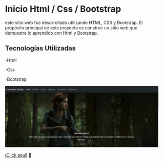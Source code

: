 # Inicio Html / Css / Bootstrap
este sitio web fue desarrollado utilizando HTML, CSS y Bootstrap. El propósito principal de este proyecto es construir un sitio web que demuestre lo aprendido con Html y Bootstrap.
## Tecnologías Utilizadas  
-Html

-Css

-Bootstrap

![Video Juegos](web1.jpg)

[¡Click aquí!](https://webwhitbootstrap.netlify.app/) 🚀
